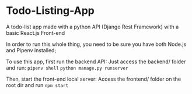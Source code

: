 # Todo-Listing-App
A todo-list app made with a python API (Django Rest Framework) with a basic React.js Front-end

In order to run this whole thing, you need to be sure you have both Node.js and Pipenv installed;

To use this app, first run the backend API:
Just access the backend/ folder and run:
`pipenv shell`
`python manage.py runserver`

Then, start the front-end local server:
Access the frontend/ folder on the root dir and run `npm start`


